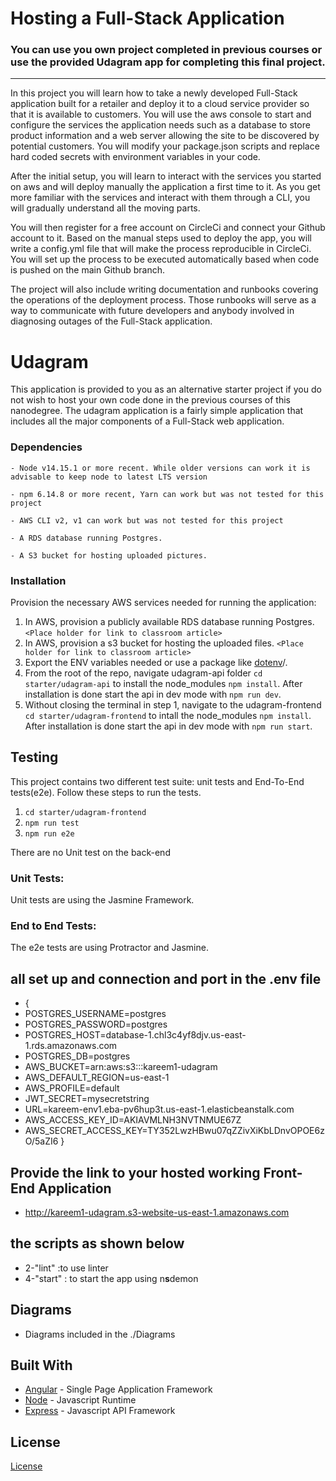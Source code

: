 # Hosting a Full-Stack Application

### **You can use you own project completed in previous courses or use the provided Udagram app for completing this final project.**

---

In this project you will learn how to take a newly developed Full-Stack application built for a retailer and deploy it to a cloud service provider so that it is available to customers. You will use the aws console to start and configure the services the application needs such as a database to store product information and a web server allowing the site to be discovered by potential customers. You will modify your package.json scripts and replace hard coded secrets with environment variables in your code.

After the initial setup, you will learn to interact with the services you started on aws and will deploy manually the application a first time to it. As you get more familiar with the services and interact with them through a CLI, you will gradually understand all the moving parts.

You will then register for a free account on CircleCi and connect your Github account to it. Based on the manual steps used to deploy the app, you will write a config.yml file that will make the process reproducible in CircleCi. You will set up the process to be executed automatically based when code is pushed on the main Github branch.

The project will also include writing documentation and runbooks covering the operations of the deployment process. Those runbooks will serve as a way to communicate with future developers and anybody involved in diagnosing outages of the Full-Stack application.

# Udagram

This application is provided to you as an alternative starter project if you do not wish to host your own code done in the previous courses of this nanodegree. The udagram application is a fairly simple application that includes all the major components of a Full-Stack web application.

### Dependencies

```
- Node v14.15.1 or more recent. While older versions can work it is advisable to keep node to latest LTS version

- npm 6.14.8 or more recent, Yarn can work but was not tested for this project

- AWS CLI v2, v1 can work but was not tested for this project

- A RDS database running Postgres.

- A S3 bucket for hosting uploaded pictures.

```

### Installation

Provision the necessary AWS services needed for running the application:

1. In AWS, provision a publicly available RDS database running Postgres. `<Place holder for link to classroom article>`
2. In AWS, provision a s3 bucket for hosting the uploaded files. `<Place holder for link to classroom article>`
3. Export the ENV variables needed or use a package like [dotenv](https://www.npmjs.com/package/dotenv)/.
4. From the root of the repo, navigate udagram-api folder `cd starter/udagram-api` to install the node_modules `npm install`. After installation is done start the api in dev mode with `npm run dev`.
5. Without closing the terminal in step 1, navigate to the udagram-frontend `cd starter/udagram-frontend` to intall the node_modules `npm install`. After installation is done start the api in dev mode with `npm run start`.

## Testing

This project contains two different test suite: unit tests and End-To-End tests(e2e). Follow these steps to run the tests.

1. `cd starter/udagram-frontend`
2. `npm run test`
3. `npm run e2e`

There are no Unit test on the back-end

### Unit Tests:

Unit tests are using the Jasmine Framework.

### End to End Tests:

The e2e tests are using Protractor and Jasmine.

## all set up and connection and port in the .env file

- {
- POSTGRES_USERNAME=postgres
- POSTGRES_PASSWORD=postgres
- POSTGRES_HOST=database-1.chl3c4yf8djv.us-east-1.rds.amazonaws.com
- POSTGRES_DB=postgres
- AWS_BUCKET=arn:aws:s3:::kareem1-udagram
- AWS_DEFAULT_REGION=us-east-1
- AWS_PROFILE=default
- JWT_SECRET=mysecretstring
- URL=kareem-env1.eba-pv6hup3t.us-east-1.elasticbeanstalk.com
- AWS_ACCESS_KEY_ID=AKIAVMLNH3NVTNMUE67Z
- AWS_SECRET_ACCESS_KEY=TY352LwzHBwu07qZZivXiKbLDnvOPOE6zO/5aZI6
  }

## Provide the link to your hosted working Front-End Application

- http://kareem1-udagram.s3-website-us-east-1.amazonaws.com

## the scripts as shown below

- 2-"lint" :to use linter
- 4-"start" : to start the app using n**s**demon

## Diagrams

- Diagrams included in the ./Diagrams

## Built With

- [Angular](https://angular.io/) - Single Page Application Framework
- [Node](https://nodejs.org) - Javascript Runtime
- [Express](https://expressjs.com/) - Javascript API Framework

## License

[License](LICENSE.txt)
